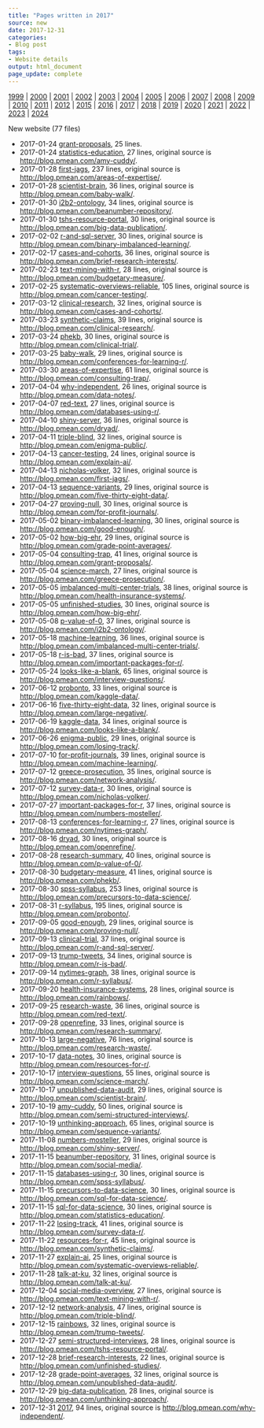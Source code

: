 ```yaml
---
title: "Pages written in 2017"
source: new
date: 2017-12-31
categories:
- Blog post
tags:
- Website details
output: html_document
page_update: complete
---
```

 
[1999](http://new.pmean.com/1999/) | [2000](http://new.pmean.com/2000/) | [2001](http://new.pmean.com/2001/) | [2002](http://new.pmean.com/2002/) | [2003](http://new.pmean.com/2003/) | [2004](http://new.pmean.com/2004/) | [2005](http://new.pmean.com/2005/) | [2006](http://new.pmean.com/2006/) | [2007](http://new.pmean.com/2007/) | [2008](http://new.pmean.com/2008/) | [2009](http://new.pmean.com/2009/) | [2010](http://new.pmean.com/2010/) | [2011](http://new.pmean.com/2011/) | [2012](http://new.pmean.com/2012/) | [2015](http://new.pmean.com/2015/) | [2016](http://new.pmean.com/2016/) | [2017](http://new.pmean.com/2017/) | [2018](http://new.pmean.com/2018/) | [2019](http://new.pmean.com/2019/) | [2020](http://new.pmean.com/2020/) | [2021](http://new.pmean.com/2021/) | [2022](http://new.pmean.com/2022/) | [2023](http://new.pmean.com/2023/) | [2024](http://new.pmean.com/2024/)
 
New website (77 files)
 
+ 2017-01-24 [grant-proposals](http://new.pmean.com/grant-proposals/),  25 lines.  
+ 2017-01-24 [statistics-education](http://new.pmean.com/statistics-education/),  27 lines, original source is http://blog.pmean.com/amy-cuddy/.  
+ 2017-01-28 [first-jags](http://new.pmean.com/first-jags/),  237 lines, original source is http://blog.pmean.com/areas-of-expertise/.  
+ 2017-01-28 [scientist-brain](http://new.pmean.com/scientist-brain/),  36 lines, original source is http://blog.pmean.com/baby-walk/.  
+ 2017-01-30 [i2b2-ontology](http://new.pmean.com/i2b2-ontology/),  34 lines, original source is http://blog.pmean.com/beanumber-repository/.  
+ 2017-01-30 [tshs-resource-portal](http://new.pmean.com/tshs-resource-portal/),  30 lines, original source is http://blog.pmean.com/big-data-publication/.  
+ 2017-02-02 [r-and-sql-server](http://new.pmean.com/r-and-sql-server/),  30 lines, original source is http://blog.pmean.com/binary-imbalanced-learning/.  
+ 2017-02-17 [cases-and-cohorts](http://new.pmean.com/cases-and-cohorts/),  36 lines, original source is http://blog.pmean.com/brief-research-interests/.  
+ 2017-02-23 [text-mining-with-r](http://new.pmean.com/text-mining-with-r/),  28 lines, original source is http://blog.pmean.com/budgetary-measure/.  
+ 2017-02-25 [systematic-overviews-reliable](http://new.pmean.com/systematic-overviews-reliable/),  105 lines, original source is http://blog.pmean.com/cancer-testing/.  
+ 2017-03-12 [clinical-research](http://new.pmean.com/clinical-research/),  32 lines, original source is http://blog.pmean.com/cases-and-cohorts/.  
+ 2017-03-23 [synthetic-claims](http://new.pmean.com/synthetic-claims/),  39 lines, original source is http://blog.pmean.com/clinical-research/.  
+ 2017-03-24 [phekb](http://new.pmean.com/phekb/),  30 lines, original source is http://blog.pmean.com/clinical-trial/.  
+ 2017-03-25 [baby-walk](http://new.pmean.com/baby-walk/),  29 lines, original source is http://blog.pmean.com/conferences-for-learning-r/.  
+ 2017-03-30 [areas-of-expertise](http://new.pmean.com/areas-of-expertise/),  61 lines, original source is http://blog.pmean.com/consulting-trap/.  
+ 2017-04-04 [why-independent](http://new.pmean.com/why-independent/),  26 lines, original source is http://blog.pmean.com/data-notes/.  
+ 2017-04-07 [red-text](http://new.pmean.com/red-text/),  27 lines, original source is http://blog.pmean.com/databases-using-r/.  
+ 2017-04-10 [shiny-server](http://new.pmean.com/shiny-server/),  36 lines, original source is http://blog.pmean.com/dryad/.  
+ 2017-04-11 [triple-blind](http://new.pmean.com/triple-blind/),  32 lines, original source is http://blog.pmean.com/enigma-public/.  
+ 2017-04-13 [cancer-testing](http://new.pmean.com/cancer-testing/),  24 lines, original source is http://blog.pmean.com/explain-ai/.  
+ 2017-04-13 [nicholas-volker](http://new.pmean.com/nicholas-volker/),  32 lines, original source is http://blog.pmean.com/first-jags/.  
+ 2017-04-13 [sequence-variants](http://new.pmean.com/sequence-variants/),  29 lines, original source is http://blog.pmean.com/five-thirty-eight-data/.  
+ 2017-04-27 [proving-null](http://new.pmean.com/proving-null/),  30 lines, original source is http://blog.pmean.com/for-profit-journals/.  
+ 2017-05-02 [binary-imbalanced-learning](http://new.pmean.com/binary-imbalanced-learning/),  30 lines, original source is http://blog.pmean.com/good-enough/.  
+ 2017-05-02 [how-big-ehr](http://new.pmean.com/how-big-ehr/),  29 lines, original source is http://blog.pmean.com/grade-point-averages/.  
+ 2017-05-04 [consulting-trap](http://new.pmean.com/consulting-trap/),  41 lines, original source is http://blog.pmean.com/grant-proposals/.  
+ 2017-05-04 [science-march](http://new.pmean.com/science-march/),  27 lines, original source is http://blog.pmean.com/greece-prosecution/.  
+ 2017-05-05 [imbalanced-multi-center-trials](http://new.pmean.com/imbalanced-multi-center-trials/),  38 lines, original source is http://blog.pmean.com/health-insurance-systems/.  
+ 2017-05-05 [unfinished-studies](http://new.pmean.com/unfinished-studies/),  30 lines, original source is http://blog.pmean.com/how-big-ehr/.  
+ 2017-05-08 [p-value-of-0](http://new.pmean.com/p-value-of-0/),  37 lines, original source is http://blog.pmean.com/i2b2-ontology/.  
+ 2017-05-18 [machine-learning](http://new.pmean.com/machine-learning/),  36 lines, original source is http://blog.pmean.com/imbalanced-multi-center-trials/.  
+ 2017-05-18 [r-is-bad](http://new.pmean.com/r-is-bad/),  37 lines, original source is http://blog.pmean.com/important-packages-for-r/.  
+ 2017-05-24 [looks-like-a-blank](http://new.pmean.com/looks-like-a-blank/),  65 lines, original source is http://blog.pmean.com/interview-questions/.  
+ 2017-06-12 [probonto](http://new.pmean.com/probonto/),  33 lines, original source is http://blog.pmean.com/kaggle-data/.  
+ 2017-06-16 [five-thirty-eight-data](http://new.pmean.com/five-thirty-eight-data/),  32 lines, original source is http://blog.pmean.com/large-negative/.  
+ 2017-06-19 [kaggle-data](http://new.pmean.com/kaggle-data/),  34 lines, original source is http://blog.pmean.com/looks-like-a-blank/.  
+ 2017-06-26 [enigma-public](http://new.pmean.com/enigma-public/),  29 lines, original source is http://blog.pmean.com/losing-track/.  
+ 2017-07-10 [for-profit-journals](http://new.pmean.com/for-profit-journals/),  39 lines, original source is http://blog.pmean.com/machine-learning/.  
+ 2017-07-12 [greece-prosecution](http://new.pmean.com/greece-prosecution/),  35 lines, original source is http://blog.pmean.com/network-analysis/.  
+ 2017-07-12 [survey-data-r](http://new.pmean.com/survey-data-r/),  30 lines, original source is http://blog.pmean.com/nicholas-volker/.  
+ 2017-07-27 [important-packages-for-r](http://new.pmean.com/important-packages-for-r/),  37 lines, original source is http://blog.pmean.com/numbers-mosteller/.  
+ 2017-08-13 [conferences-for-learning-r](http://new.pmean.com/conferences-for-learning-r/),  27 lines, original source is http://blog.pmean.com/nytimes-graph/.  
+ 2017-08-16 [dryad](http://new.pmean.com/dryad/),  30 lines, original source is http://blog.pmean.com/openrefine/.  
+ 2017-08-28 [research-summary](http://new.pmean.com/research-summary/),  40 lines, original source is http://blog.pmean.com/p-value-of-0/.  
+ 2017-08-30 [budgetary-measure](http://new.pmean.com/budgetary-measure/),  41 lines, original source is http://blog.pmean.com/phekb/.  
+ 2017-08-30 [spss-syllabus](http://new.pmean.com/spss-syllabus/),  253 lines, original source is http://blog.pmean.com/precursors-to-data-science/.  
+ 2017-08-31 [r-syllabus](http://new.pmean.com/r-syllabus/),  195 lines, original source is http://blog.pmean.com/probonto/.  
+ 2017-09-05 [good-enough](http://new.pmean.com/good-enough/),  29 lines, original source is http://blog.pmean.com/proving-null/.  
+ 2017-09-13 [clinical-trial](http://new.pmean.com/clinical-trial/),  37 lines, original source is http://blog.pmean.com/r-and-sql-server/.  
+ 2017-09-13 [trump-tweets](http://new.pmean.com/trump-tweets/),  34 lines, original source is http://blog.pmean.com/r-is-bad/.  
+ 2017-09-14 [nytimes-graph](http://new.pmean.com/nytimes-graph/),  38 lines, original source is http://blog.pmean.com/r-syllabus/.  
+ 2017-09-20 [health-insurance-systems](http://new.pmean.com/health-insurance-systems/),  28 lines, original source is http://blog.pmean.com/rainbows/.  
+ 2017-09-25 [research-waste](http://new.pmean.com/research-waste/),  36 lines, original source is http://blog.pmean.com/red-text/.  
+ 2017-09-28 [openrefine](http://new.pmean.com/openrefine/),  33 lines, original source is http://blog.pmean.com/research-summary/.  
+ 2017-10-13 [large-negative](http://new.pmean.com/large-negative/),  76 lines, original source is http://blog.pmean.com/research-waste/.  
+ 2017-10-17 [data-notes](http://new.pmean.com/data-notes/),  30 lines, original source is http://blog.pmean.com/resources-for-r/.  
+ 2017-10-17 [interview-questions](http://new.pmean.com/interview-questions/),  55 lines, original source is http://blog.pmean.com/science-march/.  
+ 2017-10-17 [unpublished-data-audit](http://new.pmean.com/unpublished-data-audit/),  29 lines, original source is http://blog.pmean.com/scientist-brain/.  
+ 2017-10-19 [amy-cuddy](http://new.pmean.com/amy-cuddy/),  50 lines, original source is http://blog.pmean.com/semi-structured-interviews/.  
+ 2017-10-19 [unthinking-approach](http://new.pmean.com/unthinking-approach/),  65 lines, original source is http://blog.pmean.com/sequence-variants/.  
+ 2017-11-08 [numbers-mosteller](http://new.pmean.com/numbers-mosteller/),  29 lines, original source is http://blog.pmean.com/shiny-server/.  
+ 2017-11-15 [beanumber-repository](http://new.pmean.com/beanumber-repository/),  31 lines, original source is http://blog.pmean.com/social-media/.  
+ 2017-11-15 [databases-using-r](http://new.pmean.com/databases-using-r/),  30 lines, original source is http://blog.pmean.com/spss-syllabus/.  
+ 2017-11-15 [precursors-to-data-science](http://new.pmean.com/precursors-to-data-science/),  30 lines, original source is http://blog.pmean.com/sql-for-data-science/.  
+ 2017-11-15 [sql-for-data-science](http://new.pmean.com/sql-for-data-science/),  30 lines, original source is http://blog.pmean.com/statistics-education/.  
+ 2017-11-22 [losing-track](http://new.pmean.com/losing-track/),  41 lines, original source is http://blog.pmean.com/survey-data-r/.  
+ 2017-11-22 [resources-for-r](http://new.pmean.com/resources-for-r/),  45 lines, original source is http://blog.pmean.com/synthetic-claims/.  
+ 2017-11-27 [explain-ai](http://new.pmean.com/explain-ai/),  25 lines, original source is http://blog.pmean.com/systematic-overviews-reliable/.  
+ 2017-11-28 [talk-at-ku](http://new.pmean.com/talk-at-ku/),  32 lines, original source is http://blog.pmean.com/talk-at-ku/.  
+ 2017-12-04 [social-media-overview](http://new.pmean.com/social-media-overview/),  27 lines, original source is http://blog.pmean.com/text-mining-with-r/.  
+ 2017-12-12 [network-analysis](http://new.pmean.com/network-analysis/),  47 lines, original source is http://blog.pmean.com/triple-blind/.  
+ 2017-12-15 [rainbows](http://new.pmean.com/rainbows/),  32 lines, original source is http://blog.pmean.com/trump-tweets/.  
+ 2017-12-27 [semi-structured-interviews](http://new.pmean.com/semi-structured-interviews/),  28 lines, original source is http://blog.pmean.com/tshs-resource-portal/.  
+ 2017-12-28 [brief-research-interests](http://new.pmean.com/brief-research-interests/),  22 lines, original source is http://blog.pmean.com/unfinished-studies/.  
+ 2017-12-28 [grade-point-averages](http://new.pmean.com/grade-point-averages/),  32 lines, original source is http://blog.pmean.com/unpublished-data-audit/.  
+ 2017-12-29 [big-data-publication](http://new.pmean.com/big-data-publication/),  28 lines, original source is http://blog.pmean.com/unthinking-approach/.  
+ 2017-12-31 [2017](http://new.pmean.com/2017/),  94 lines, original source is http://blog.pmean.com/why-independent/.
 
